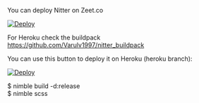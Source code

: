 You can deploy Nitter on Zeet.co

[![Deploy](https://deploy.zeet.co/purplenitter.svg)](https://deploy.zeet.co/?url=https://github.com/Varulv1997/purplenitter)


For Heroku check the buildpack https://github.com/Varulv1997/nitter_buildpack

You can use this button to deploy it on Heroku (heroku branch):         

[![Deploy](https://www.herokucdn.com/deploy/button.svg)](https://heroku.com/deploy?template=https://github.com/Varulv1997/purplenitter/tree/heroku)

$ nimble build -d:release             
$ nimble scss
